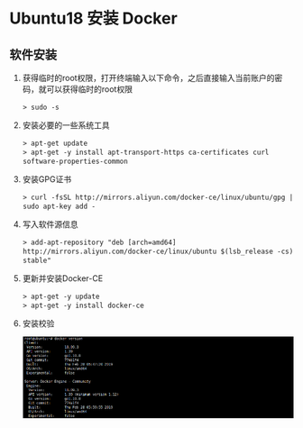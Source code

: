 # Ubuntu18 安装 Docker

## 软件安装

1.  获得临时的root权限，打开终端输入以下命令，之后直接输入当前账户的密码，就可以获得临时的root权限<br>

    ```命令
    > sudo -s
    ```

2.  安装必要的一些系统工具<br>

    ```命令
    > apt-get update
    > apt-get -y install apt-transport-https ca-certificates curl software-properties-common
    ```

3.  安装GPG证书<br>

    ```命令
    > curl -fsSL http://mirrors.aliyun.com/docker-ce/linux/ubuntu/gpg | sudo apt-key add -
    ```

4.  写入软件源信息<br>

    ```命令
    > add-apt-repository "deb [arch=amd64] http://mirrors.aliyun.com/docker-ce/linux/ubuntu $(lsb_release -cs) stable"
    ```

5.  更新并安装Docker-CE<br>

    ```命令
    > apt-get -y update
    > apt-get -y install docker-ce
    ```

6.  安装校验<br>

    ![第6步-1](images/02_6_1.png)<br> 